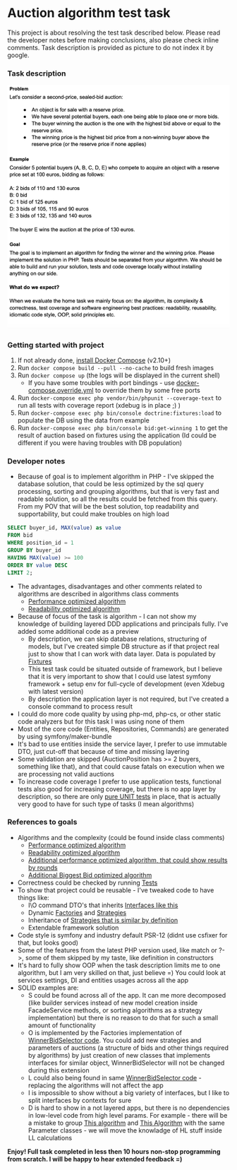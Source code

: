 # Auction algorithm test task

This project is about resolving the test task described below.
Please read the developer notes before making conclusions, also please check inline comments.
Task description is provided as picture to do not index it by google.

### Task description
![](public/task.png)

### Getting started with project
1. If not already done, [install Docker Compose](https://docs.docker.com/compose/install/) (v2.10+)
2. Run `docker compose build --pull --no-cache` to build fresh images
3. Run `docker compose up` (the logs will be displayed in the current shell)
   * If you have some troubles with port bindings - use [docker-compose.override.yml](docker-compose.override.yml) to override them by some free ports
4. Run `docker-compose exec php vendor/bin/phpunit --coverage-text` to run all tests with coverage report (xdebug is in place ;) ) 
5. Run `docker-compose exec php bin/console doctrine:fixtures:load` to populate the DB using the data from example
6. Run `docker-compose exec php bin/console bid:get-winning 1` to get the result of auction based on fixtures using the application (Id could be different if you were having troubles with DB population)

### Developer notes

* Because of goal is to implement algorithm in PHP - I've skipped the database solution, that could be less optimized by the sql query processing, sorting and grouping algorithms, but that is very fast and readable solution, so all the results could be fetched from this query. From my POV that will be the best solution, top readability and supportability, but could make troubles on high load

```sql
SELECT buyer_id, MAX(value) as value
FROM bid
WHERE position_id = 1
GROUP BY buyer_id
HAVING MAX(value) >= 100
ORDER BY value DESC
LIMIT 2;
```
* The advantages, disadvantages and other comments related to algorithms are described in algorithms class comments
  * [Performance optimized algorithm](src/Service/Strategy/SecondPriceSealedBidPerformanceOptimizedStrategy.php)
  * [Readability optimized algorithm](src/Service/Strategy/SecondPriceSealedBidReadabilityOptimizedStrategy.php)
* Because of focus of the task is algorithm - I can not show my knowledge of building layered DDD applications and principals fully. I've added some additional code as a preview
  * By description, we can skip database relations, structuring of models, but I've created simple DB structure as if that project real just to show that I can work with data layer. Data is populated by [Fixtures](src/DataFixtures)
  * This test task could be situated outside of framework, but I believe that it is very important to show that I could use latest symfony framework + setup env for full-cycle of development (even Xdebug with latest version)
  * By description the application layer is not required, but I've created a console command to process result
* I could do more code quality by using php-md, php-cs, or other static code analyzers but for this task I was using none of them
* Most of the core code (Entities, Repositories, Commands) are generated by using symfony/maker-bundle
* It's bad to use entities inside the service layer, I prefer to use immutable DTO, just cut-off that because of time and missing layering
* Some validation are skipped (AuctionPosition has >= 2 buyers, something like that), and that could cause fatals on execution when we are processing not valid auctions
* To increase code coverage I prefer to use application tests, functional tests also good for increasing coverage, but there is no app layer by description, so there are only [pure UNIT tests](tests/Service/Strategy) in place, that is actually very good to have for such type of tasks (I mean algorithms)

### References to goals

* Algorithms and the complexity (could be found inside class comments)
  * [Performance optimized algorithm](src/Service/Strategy/SecondPriceSealedBidPerformanceOptimizedStrategy.php)
  * [Readability optimized algorithm](src/Service/Strategy/SecondPriceSealedBidByRoundStrategy.php)
  * [Additional performance optimized algorithm, that could show results by rounds](src/Service/Strategy/SecondPriceSealedBidByRoundStrategy.php)
  * [Additional Biggest Bid optimized algorithm](src/Service/Strategy/BiggestBidStrategy.php)
* Correctness could be checked by running [Tests](tests/Service/Strategy)
* To show that project could be reusable - I've tweaked code to have things like:
  * I\O command DTO's that inherits [Interfaces like this](src/Structure/WinnerBid/WinnerBidInterface.php)
  * Dynamic [Factories](src/Service/Factory/AuctionAlgorithmStrategyFactory.php) and [Strategies](src/Service/Strategy/AuctionStrategyInterface.php)
  * Inheritance of [Strategies that is similar by definition](src/Service/Strategy/SecondPriceSealedBidByRoundStrategy.php) 
  * Extendable framework solution
* Code style is symfony and industry default PSR-12 (didnt use csfixer for that, but looks good)
* Some of the features from the latest PHP version used, like match or ?->, some of them skipped by my taste, like definition in constructors
* It's hard to fully show OOP when the task description limits me to one algorithm, but I am very skilled on that, just believe =) You could look at services settings, DI and entities usages across all the app
* SOLID examples are:
  * S could be found across all of the app. It can me more decomposed (like builder services instead of new model creation inside FacadeService methods, or sorting algorithms as a strategy implementation) but there is no reason to do that for such a small amount of functionality
  * O is implemented by the Factories implementation of [WinnerBidSelector code](src/Service/WinnerBidSelector.php). You could add new strategies and parameters of auctions (a structure of bids and other things required by algorithms) by just creation of new classes that implements interfaces for similar object, WinnerBidSelector will not be changed during this extension
  * L could also being found in same [WinnerBidSelector code](src/Service/WinnerBidSelector.php) - replacing the algorithms will not affect the app
  * I is impossible to show without a big variety of interfaces, but I like to split interfaces by contexts for sure
  * D is hard to show in a not layered apps, but there is no dependencies in low-level code from high level params. For example - there will be a mistake to group [This algorithm](src/Service/Strategy/SecondPriceSealedBidPerformanceOptimizedStrategy.php) and [This Algorithm](src/Service/Strategy/SecondPriceSealedBidByRoundStrategy.php) with the same Parameter classes - we will move the knowladge of HL stuff inside LL calculations

**Enjoy! Full task completed in less then 10 hours non-stop programming from scratch. I will be happy to hear extended feedback =)**
